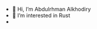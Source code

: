 - 👋 Hi, I’m Abdulrhman Alkhodiry
- 👀 I’m interested in Rust
- 
<!---
aalkhodiry/aalkhodiry is a ✨ special ✨ repository because its `README.md` (this file) appears on your GitHub profile.
You can click the Preview link to take a look at your changes.
--->
